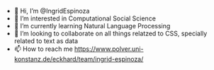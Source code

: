 - 👋 Hi, I’m @IngridEspinoza
- 👀 I’m interested in Computational Social Science
- 🌱 I’m currently learning Natural Language Processing
- 💞️ I’m looking to collaborate on all things relatzed to CSS, specially related to text as data
- 📫 How to reach me https://www.polver.uni-konstanz.de/eckhard/team/ingrid-espinoza/

<!---
IngridEspinoza/IngridEspinoza is a ✨ special ✨ repository because its `README.md` (this file) appears on your GitHub profile.
You can click the Preview link to take a look at your changes.
--->
